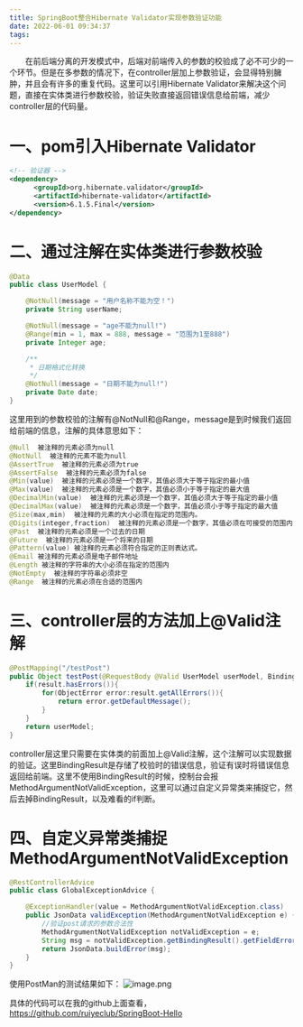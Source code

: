 ```yaml
---
title: SpringBoot整合Hibernate Validator实现参数验证功能
date: 2022-06-01 09:34:37
tags:
---
```


　　在前后端分离的开发模式中，后端对前端传入的参数的校验成了必不可少的一个环节。但是在多参数的情况下，在controller层加上参数验证，会显得特别臃肿，并且会有许多的重复代码。这里可以引用Hibernate Validator来解决这个问题，直接在实体类进行参数校验，验证失败直接返回错误信息给前端，减少controller层的代码量。

# 一、pom引入Hibernate Validator

```xml
<!-- 验证器 -->
<dependency>
      <groupId>org.hibernate.validator</groupId>
      <artifactId>hibernate-validator</artifactId>
      <version>6.1.5.Final</version>
</dependency>
```
# 二、通过注解在实体类进行参数校验

```java
@Data
public class UserModel {

    @NotNull(message = "用户名称不能为空！")
    private String userName;

    @NotNull(message = "age不能为null!")
    @Range(min = 1, max = 888, message = "范围为1至888")
    private Integer age;

    /**
     * 日期格式化转换
     */
    @NotNull(message = "日期不能为null!")
    private Date date;
}
```
这里用到的参数校验的注解有@NotNull和@Range，message是到时候我们返回给前端的信息，注解的具体意思如下：
```java
@Null  被注释的元素必须为null
@NotNull  被注释的元素不能为null
@AssertTrue  被注释的元素必须为true
@AssertFalse  被注释的元素必须为false
@Min(value)  被注释的元素必须是一个数字，其值必须大于等于指定的最小值
@Max(value)  被注释的元素必须是一个数字，其值必须小于等于指定的最大值
@DecimalMin(value)  被注释的元素必须是一个数字，其值必须大于等于指定的最小值
@DecimalMax(value)  被注释的元素必须是一个数字，其值必须小于等于指定的最大值
@Size(max,min)  被注释的元素的大小必须在指定的范围内。
@Digits(integer,fraction)  被注释的元素必须是一个数字，其值必须在可接受的范围内
@Past  被注释的元素必须是一个过去的日期
@Future  被注释的元素必须是一个将来的日期
@Pattern(value) 被注释的元素必须符合指定的正则表达式。
@Email 被注释的元素必须是电子邮件地址
@Length 被注释的字符串的大小必须在指定的范围内
@NotEmpty  被注释的字符串必须非空
@Range  被注释的元素必须在合适的范围内
```
# 三、controller层的方法加上@Valid注解

```java
@PostMapping("/testPost")
public Object testPost(@RequestBody @Valid UserModel userModel, BindingResult result){
    if(result.hasErrors()){
        for(ObjectError error:result.getAllErrors()){
            return error.getDefaultMessage();
        }
    }
    return userModel;
}
```
controller层这里只需要在实体类的前面加上@Valid注解，这个注解可以实现数据的验证。这里BindingResult是存储了校验时的错误信息，验证有误时将错误信息返回给前端。这里不使用BindingResult的时候，控制台会报MethodArgumentNotValidException，这里可以通过自定义异常类来捕捉它，然后去掉BindingResult，以及难看的if判断。

# 四、自定义异常类捕捉MethodArgumentNotValidException

```java
@RestControllerAdvice
public class GlobalExceptionAdvice {

    @ExceptionHandler(value = MethodArgumentNotValidException.class)
    public JsonData validException(MethodArgumentNotValidException e) {
        //验证post请求的参数合法性
        MethodArgumentNotValidException notValidException = e;
        String msg = notValidException.getBindingResult().getFieldError().getDefaultMessage();
        return JsonData.buildError(msg);
    }
}
```
使用PostMan的测试结果如下：
![image.png](https://ruiyeclub.oss-cn-shenzhen.aliyuncs.com/articles/0e7da5f5ea00deaf1e69196d09085f49.png)

具体的代码可以在我的github上面查看，https://github.com/ruiyeclub/SpringBoot-Hello
